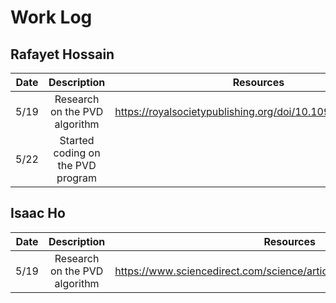 # Work Log

## Rafayet Hossain

| Date | Description | Resources |
| :---: | :---: | :---: |
| 5/19 | Research on the PVD algorithm | https://royalsocietypublishing.org/doi/10.1098/rsos.161066 |
| 5/22 | Started coding on the PVD program | |

## Isaac Ho

| Date | Description | Resources |
| :---: | :---: | :---: |
| 5/19 | Research on the PVD algorithm | https://www.sciencedirect.com/science/article/pii/S0167865502004026 |

